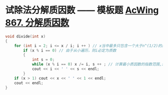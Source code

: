 # 试除法分解质因数 —— 模板题 [AcWing 867. 分解质因数](https://www.acwing.com/problem/content/869/)

```C++
void divide(int x)
{
    for (int i = 2; i <= x / i; i ++ ) // x当中最多只包含一个大于n^(1/2)的质因子
        if (x % i == 0) // 由于从小遍历，则i必定为质数
        {
            int s = 0;
            while (x % i == 0) x /= i, s ++ ; // 计算最小质因数的指数范围,进行质因数分解  
            cout << i << ' ' << s << endl;
        }
    if (x > 1) cout << x << ' ' << 1 << endl; 
    cout << endl;
}

```
